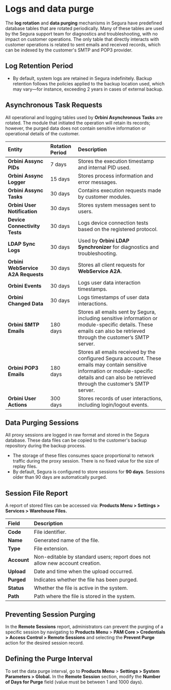 # Logs and data purge

The **log rotation** and **data purging** mechanisms in Segura have predefined database tables that are rotated periodically. Many of these tables are used by the Segura support team for diagnostics and troubleshooting, with no impact on customer operations. The only table that directly interacts with customer operations is related to sent emails and received records, which can be indexed by the customer's SMTP and POP3 provider.  

## Log Retention Period  

* By default, system logs are retained in Segura indefinitely. Backup retention follows the policies applied to the backup location used, which may vary—for instance, exceeding 2 years in cases of external backup.  

## Asynchronous Task Requests  

All operational and logging tables used by **Orbini Asynchronous Tasks** are rotated. The module that initiated the operation will retain its records; however, the purged data does not contain sensitive information or operational details of the customer.  

| Entity | Rotation Period | Description |
| :---- | :---- | :---- |
| **Orbini Assync PIDs** | 7 days | Stores the execution timestamp and internal PID used. |
| **Orbini Assync Logger** | 15 days | Stores process information and error messages. |
| **Orbini Assync Tasks** | 30 days | Contains execution requests made by customer modules. |
| **Orbini User Notification** | 30 days | Stores system messages sent to users. |
| **Device Connectivity Tests** | 30 days | Logs device connection tests based on the registered protocol. |
| **LDAP Sync Logs** | 30 days | Used by **Orbini LDAP Synchronizer** for diagnostics and troubleshooting. |
| **Orbini WebService A2A Requests** | 30 days | Stores all client requests for **WebService A2A**. |
| **Orbini Events** | 30 days | Logs user data interaction timestamps. |
| **Orbini Changed Data** | 30 days | Logs timestamps of user data interactions. |
| **Orbini SMTP Emails** | 180 days | Stores all emails sent by Segura, including sensitive information or module-specific details. These emails can also be retrieved through the customer’s SMTP server. |
| **Orbini POP3 Emails** | 180 days | Stores all emails received by the configured Segura account. These emails may contain sensitive information or module-specific details and can also be retrieved through the customer’s SMTP server. |
| **Orbini User Actions** | 300 days | Stores records of user interactions, including login/logout events. |

## Data Purging Sessions  

All proxy sessions are logged in raw format and stored in the Segura database. These data files can be copied to the customer's backup repository during the backup process.  

* The storage of these files consumes space proportional to network traffic during the proxy session. There is no fixed value for the size of replay files.  
* By default, Segura is configured to store sessions for **90 days**. Sessions older than 90 days are automatically purged.  

## Session File Report  

A report of stored files can be accessed via: **Products Menu > Settings > Services > Warehouse Files.**  

| Field | Description |
| :---- | :---- |
| **Code** | File identifier. |
| **Name** | Generated name of the file. |
| **Type** | File extension. |
| **Account** | Non-editable by standard users; report does not allow new account creation. |
| **Upload** | Date and time when the upload occurred. |
| **Purged** | Indicates whether the file has been purged. |
| **Status** | Whether the file is active in the system. |
| **Path** | Path where the file is stored in the system. |

## Preventing Session Purging  

In the **Remote Sessions** report, administrators can prevent the purging of a specific session by navigating to **Products Menu** > **PAM Core > Credentials > Access Control > Remote Sessions** and selecting the **Prevent Purge** action for the desired session record.  

## Defining the Purge Interval  

To set the data purge interval, go to **Products Menu** > **Settings > System Parameters > Global.** In the **Remote Session** section, modify the **Number of Days for Purge** field (value must be between 1 and 1000 days).